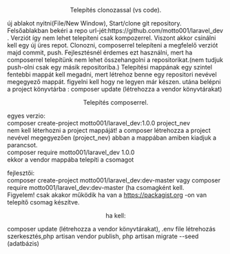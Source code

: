<p align="center">Telepítés clonozassal (vs code).</p>
új ablakot nyitni(File/New Window), Start/clone git repository. Felsőablakban bekéri a repo url-jét:https://github.com/motto001/laravel_dev . Verziót így nem lehet telepíteni csak kompozerrel. Viszont akkor csinálni kell egy új üres repot. Clonozni, composerrel telepíteni a megfelelő verziót majd commit, push. Fejlesztésnél érdemes ezt használni, mert ha composerrel telepítünk nem lehet összehangolni a repositorikat.(nem tudjuk push-olni csak egy másik repositoriba.) Telepítési mappának egy szintel fentebbi mappát kell megadni, mert létrehoz benne egy repositori nevével megegyező mappát. figyelni kell hogy ne legyen már készen.
utána belépni a project könyvtárba :
composer update (létrehozza a vendor könyvtárakat) 
<p align="center">Telepítés composerrel.</p>
egyes verzio:</br>
composer create-project motto001/laravel_dev:1.0.0 project_nev</br>
nem kell léterhozni a project mappáját! a composer létrehozza a project nevével megegyezően (project_nev) abban a mappában amiben kiadjuk a parancsot.</br>
composer require motto001/laravel_dev 1.0.0</br> 
ekkor  a vendor mappába telepíti a csomagot</br>

fejlesztői:</br> 
composer create-project motto001/laravel_dev:dev-master vagy composer require motto001/laravel_dev:dev-master (ha csomagként kell. </br>
Figyelem! csak akakor működik ha van a https://packagist.org -on van telepítő csomag készítve.
<p align="center">ha kell:</p>
composer update (létrehozza a vendor könyvtárakat), .env file létrehozás szerkesztés,php artisan vendor publish, php artisan migrate --seed (adatbázis)
